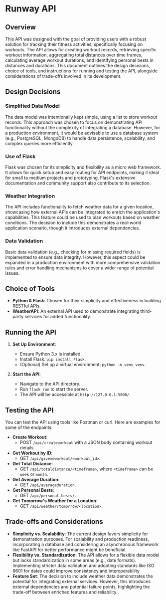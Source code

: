 
# Runway API

## Overview

This API was designed with the goal of providing users with a robust solution for tracking their fitness activities, specifically focusing on workouts. The API allows for creating workout records, retrieving specific workout information, aggregating total distances over time frames, calculating average workout durations, and identifying personal bests in distances and durations. This document outlines the design decisions, choice of tools, and instructions for running and testing the API, alongside considerations of trade-offs involved in its development.

## Design Decisions

### Simplified Data Model
The data model was intentionally kept simple, using a list to store workout records. This approach was chosen to focus on demonstrating API functionality without the complexity of integrating a database. However, for a production environment, it would be advisable to use a database system (e.g., PostgreSQL, MongoDB) to handle data persistence, scalability, and complex queries more efficiently.

### Use of Flask
Flask was chosen for its simplicity and flexibility as a micro web framework. It allows for quick setup and easy routing for API endpoints, making it ideal for small to medium projects and prototyping. Flask's extensive documentation and community support also contribute to its selection.

### Weather Integration
The API includes functionality to fetch weather data for a given location, showcasing how external APIs can be integrated to enrich the application's capabilities. This feature could be used to plan workouts based on weather conditions. The decision to include this demonstrates a real-world application scenario, though it introduces external dependencies.

### Data Validation
Basic data validation (e.g., checking for missing required fields) is implemented to ensure data integrity. However, this aspect could be expanded in a production environment with more comprehensive validation rules and error handling mechanisms to cover a wider range of potential issues.

## Choice of Tools

- **Python & Flask**: Chosen for their simplicity and effectiveness in building RESTful APIs.
- **WeatherAPI**: An external API used to demonstrate integrating third-party services for added functionality.

## Running the API

1. **Set Up Environment**:
    - Ensure Python 3.x is installed.
    - Install Flask: `pip install Flask`.
    - (Optional) Set up a virtual environment: `python -m venv venv`.

2. **Start the API**:
    - Navigate to the API directory.
    - Run `flask run` to start the server.
    - The API will be accessible at `http://127.0.0.1:5000/`.

## Testing the API

You can test the API using tools like Postman or curl. Here are examples for some of the endpoints:

- **Create Workout**:
  - POST `/api/createworkout` with a JSON body containing workout details.
- **Get Workout by ID**:
  - GET `/api/givemeworkout/<workout_id>`.
- **Get Total Distance**:
  - GET `/api/totaldistance/<timeframe>`, where `<timeframe>` can be `week` or `month`.
- **Get Average Duration**:
  - GET `/api/averageduration`.
- **Get Personal Bests**:
  - GET `/api/personal_bests/`.
- **Get Tomorrow's Weather for a Location**:
  - GET `/api/weather/tomorrow/<location>`.

## Trade-offs and Considerations

- **Simplicity vs. Scalability**: The current design favors simplicity for demonstration purposes. For scalability and production readiness, incorporating a database and considering an asynchronous framework like FastAPI for better performance might be beneficial.
- **Flexibility vs. Standardization**: The API allows for a flexible data model but lacks standardization in some areas (e.g., date formats). Implementing stricter data validation and adopting standards like ISO 8601 for dates could improve consistency and interoperability.
- **Feature Set**: The decision to include weather data demonstrates the potential for integrating external services. However, this introduces external dependencies and potential failure points, highlighting the trade-off between enriched features and reliability.

```
